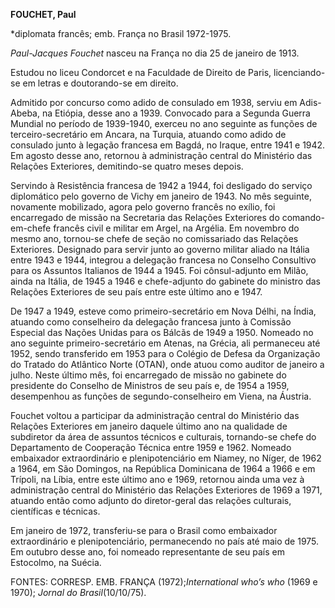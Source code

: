 **FOUCHET, Paul**

\*diplomata francês; emb. França no Brasil 1972-1975.

*Paul-Jacques Fouchet* nasceu na França no dia 25 de janeiro de 1913.

Estudou no liceu Condorcet e na Faculdade de Direito de Paris,
licenciando-se em letras e doutorando-se em direito.

Admitido por concurso como adido de consulado em 1938, serviu em
Adis-Abeba, na Etiópia, desse ano a 1939. Convocado para a Segunda
Guerra Mundial no período de 1939-1940, exerceu no ano seguinte as
funções de terceiro-secretário em Ancara, na Turquia, atuando como adido
de consulado junto à legação francesa em Bagdá, no Iraque, entre 1941 e
1942. Em agosto desse ano, retornou à administração central do
Ministério das Relações Exteriores, demitindo-se quatro meses depois.

Servindo à Resistência francesa de 1942 a 1944, foi desligado do serviço
diplomático pelo governo de Vichy em janeiro de 1943. No mês seguinte,
novamente mobilizado, agora pelo governo francês no exílio, foi
encarregado de missão na Secretaria das Relações Exteriores do
comando-em-chefe francês civil e militar em Argel, na Argélia. Em
novembro do mesmo ano, tornou-se chefe de seção no comissariado das
Relações Exteriores. Designado para servir junto ao governo militar
aliado na Itália entre 1943 e 1944, integrou a delegação francesa no
Conselho Consultivo para os Assuntos Italianos de 1944 a 1945. Foi
cônsul-adjunto em Milão, ainda na Itália, de 1945 a 1946 e chefe-adjunto
do gabinete do ministro das Relações Exteriores de seu país entre este
último ano e 1947.

De 1947 a 1949, esteve como primeiro-secretário em Nova Délhi, na Índia,
atuando como conselheiro da delegação francesa junto à Comissão Especial
das Nações Unidas para os Bálcãs de 1949 a 1950. Nomeado no ano seguinte
primeiro-secretário em Atenas, na Grécia, ali permaneceu até 1952, sendo
transferido em 1953 para o Colégio de Defesa da Organização do Tratado
do Atlântico Norte (OTAN), onde atuou como auditor de janeiro a julho.
Neste último mês, foi encarregado de missão no gabinete do presidente do
Conselho de Ministros de seu país e, de 1954 a 1959, desempenhou as
funções de segundo-conselheiro em Viena, na Áustria.

Fouchet voltou a participar da administração central do Ministério das
Relações Exteriores em janeiro daquele último ano na qualidade de
subdiretor da área de assuntos técnicos e culturais, tornando-se chefe
do Departamento de Cooperação Técnica entre 1959 e 1962. Nomeado
embaixador extraordinário e plenipotenciário em Niamey, no Níger, de
1962 a 1964, em São Domingos, na República Dominicana de 1964 a 1966 e
em Trípoli, na Líbia, entre este último ano e 1969, retornou ainda uma
vez à administração central do Ministério das Relações Exteriores de
1969 a 1971, atuando então como adjunto do diretor-geral das relações
culturais, científicas e técnicas.

Em janeiro de 1972, transferiu-se para o Brasil como embaixador
extraordinário e plenipotenciário, permanecendo no país até maio de
1975. Em outubro desse ano, foi nomeado representante de seu país em
Estocolmo, na Suécia.

FONTES: CORRESP. EMB. FRANÇA (1972);*International who’s who* (1969 e
1970); *Jornal do Brasil*(10/10/75).

 
